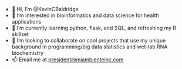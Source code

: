 - 👋 Hi, I’m @KevinCBaldridge
- 👀 I’m interested in bioinformatics and data science for health applications
- 🌱 I’m currently learning python, flask, and SQL, and refreshing my R skillset
- 💞️ I’m looking to collaborate on cool projects that use my unique background in programming/big data statistics and wet-lab RNA biochemistry
- 📫 Email me at president@miambienteinc.com

<!---
KevinCBaldridge/KevinCBaldridge is a ✨ special ✨ repository because its `README.md` (this file) appears on your GitHub profile.
You can click the Preview link to take a look at your changes.
--->
